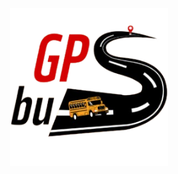<div align="center">
  <img src="passanger_app/assets/gpbusLogo.png" alt="Logo" width="50%">
</div>
